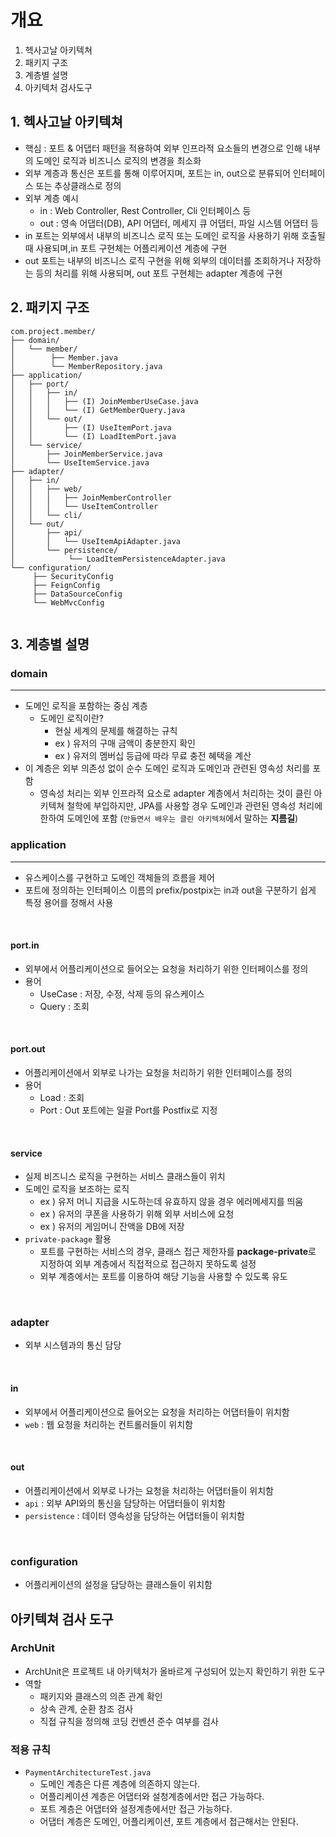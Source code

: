 # 개요
1. 헥사고날 아키텍쳐
2. 패키지 구조
3. 계층별 설명
4. 아키텍처 검사도구

## 1. 헥사고날 아키텍쳐
- 핵심 : 포트 & 어댑터 패턴을 적용하여 외부 인프라적 요소들의 변경으로 인해 내부의 도메인 로직과 비즈니스 로직의 변경을 최소화
- 외부 계층과 통신은 포트를 통해 이루어지며, 포트는 in, out으로 분류되어 인터페이스 또는 추상클래스로 정의
- 외부 계층 예시
  - in : Web Controller, Rest Controller, Cli 인터페이스 등
  - out : 영속 어댑터(DB), API 어댑터, 메세지 큐 어댑터, 파일 시스템 어댑터 등
- in 포트는 외부에서 내부의 비즈니스 로직 또는 도메인 로직을 사용하기 위해 호출될 때 사용되며,in 포트 구현체는 어플리케이션 계층에 구현
- out 포트는 내부의 비즈니스 로직 구현을 위해 외부의 데이터를 조회하거나 저장하는 등의 처리를 위해 사용되며, out 포트 구현체는 adapter 계층에 구현

## 2. 패키지 구조
```
com.project.member/
├── domain/
│   └── member/
│        ├── Member.java
│        └── MemberRepository.java
├── application/
│   ├── port/
│   │   ├── in/
│   │   │   ├── (I) JoinMemberUseCase.java
│   │   │   └── (I) GetMemberQuery.java
│   │   └── out/
│   │       ├── (I) UseItemPort.java
│   │       └── (I) LoadItemPort.java
│   └── service/
│       ├── JoinMemberService.java 
│       └── UseItemService.java 
├── adapter/
│   ├── in/
│   │   ├── web/
│   │   │   ├── JoinMemberController 
│   │   │   └── UseItemController
│   │   └── cli/
│   └── out/
│       ├── api/ 
│       │   └── UseItemApiAdapter.java
│       └── persistence/
│            └── LoadItemPersistenceAdapter.java
└── configuration/ 
     ├── SecurityConfig
     ├── FeignConfig 
     ├── DataSourceConfig
     └── WebMvcConfig
     
```

## 3. 계층별 설명
### domain
---
- 도메인 로직을 포함하는 중심 계층
  - 도메인 로직이란?
    - 현실 세계의 문제를 해결하는 규칙
    - ex ) 유저의 구매 금액이 충분한지 확인
    - ex ) 유저의 멤버십 등급에 따라 무료 충전 혜택을 계산
- 이 계층은 외부 의존성 없이 순수 도메인 로직과 도메인과 관련된 영속성 처리를 포함
  - 영속성 처리는 외부 인프라적 요소로 adapter 계층에서 처리하는 것이 클린 아키텍쳐 철학에 부입하지만, JPA를 사용할 경우 도메인과 관련된 영속성 처리에 한하여 도메인에 포함 (`만들면서 배우는 클린 아키텍쳐`에서 말하는 **지름길**)

### application
---
- 유스케이스를 구현하고 도메인 객체들의 흐름을 제어
- 포트에 정의하는 인터페이스 이름의 prefix/postpix는 in과 out을 구분하기 쉽게 특정 용어를 정해서 사용

<br>

#### port.in
- 외부에서 어플리케이션으로 들어오는 요청을 처리하기 위한 인터페이스를 정의
- 용어
  - UseCase : 저장, 수정, 삭제 등의 유스케이스
  - Query : 조회

<br>

#### port.out
- 어플리케이션에서 외부로 나가는 요청을 처리하기 위한 인터페이스를 정의
- 용어
  - Load : 조회
  - Port : Out 포트에는 일괄 Port를 Postfix로 지정
 
<br>

#### service
- 실제 비즈니스 로직을 구현하는 서비스 클래스들이 위치
- 도메인 로직을 보조하는 로직
  - ex ) 유저 머니 지급을 시도하는데 유효하지 않을 경우 에러메세지를 띄움
  - ex ) 유저의 쿠폰을 사용하기 위해 외부 서비스에 요청
  - ex ) 유저의 게임머니 잔액을 DB에 저장
- `private-package` 활용
  - 포트를 구현하는 서비스의 경우, 클래스 접근 제한자를 **package-private**로 지정하여 외부 계층에서 직접적으로 접근하지 못하도록 설정
  - 외부 계층에서는 포트를 이용하여 해당 기능을 사용할 수 있도록 유도

<br>

### adapter
- 외부 시스템과의 통신 담당

<br>

#### in
- 외부에서 어플리케이션으로 들어오는 요청을 처리하는 어댑터들이 위치함
- `web` : 웹 요청을 처리하는 컨트롤러들이 위치함

<br>

#### out
- 어플리케이션에서 외부로 나가는 요청을 처리하는 어댑터들이 위치함
- `api` : 외부 API와의 통신을 담당하는 어댑터들이 위치함
- `persistence` : 데이터 영속성을 담당하는 어댑터들이 위치함

<br>

### configuration
- 어플리케이션의 설정을 담당하는 클래스들이 위치함

## 아키텍쳐 검사 도구
### ArchUnit
- ArchUnit은 프로젝트 내 아키텍처가 올바르게 구성되어 있는지 확인하기 위한 도구
- 역할
  - 패키지와 클래스의 의존 관계 확인
  - 상속 관계, 순환 참조 검사
  - 직접 규칙을 정의해 코딩 컨벤션 준수 여부를 검사
### 적용 규칙
- `PaymentArchitectureTest.java`
  - 도메인 계층은 다른 계층에 의존하지 않는다.
  - 어플리케이션 계층은 어댑터와 설청계층에서만 접근 가능하다.
  - 포트 계층은 어댑터와 설정계층에서만 접근 가능하다.
  - 어댑터 계층은 도메인, 어플리케이션, 포트 계층에서 접근해서는 안된다.
